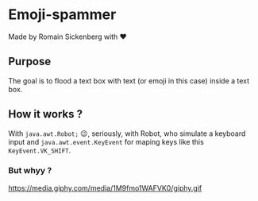 # Emoji-spammer
Made by Romain Sickenberg with ❤️


## Purpose

The goal is to flood a text box with text (or emoji in this case) inside a text box.

## How it works ?

With `java.awt.Robot;` 😉, seriously, with Robot, who simulate a keyboard input and `java.awt.event.KeyEvent` for maping keys like this `KeyEvent.VK_SHIFT`.

### But whyy ?

https://media.giphy.com/media/1M9fmo1WAFVK0/giphy.gif
